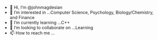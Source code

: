 - 👋 Hi, I’m @johnmagdesian
- 👀 I’m interested in ...Computer Science, Psychology, Biology/Chemistry, and Finance
- 🌱 I’m currently learning ...C++
- 💞️ I’m looking to collaborate on ...Learning
- 📫 How to reach me ...

<!---
johnmagdesian/johnmagdesian is a ✨ special ✨ repository because its `README.md` (this file) appears on your GitHub profile.
You can click the Preview link to take a look at your changes.
--->
